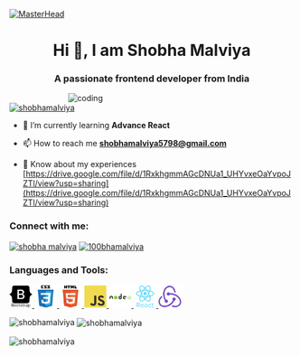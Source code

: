 [![MasterHead](https://1.bp.blogspot.com/-7A4WynwLsMw/XbBpCXG8fHI/AAAAAAAAMt4/uOa1bpLskYgrwGbllhSu2SDj_Mig8SXJQCLcBGAsYHQ/s1600/2000_600px.gif)](https://rishavchanda.io)
<h1 align="center">Hi 👋, I am Shobha Malviya</h1>
<h3 align="center">A passionate frontend developer from India</h3>
<img align="right" alt="coding" width="400" src="https://camo.githubusercontent.com/417e6e178a69cc045c656d083ba983a59303f099087090269c01cacc6741ef29/68747470733a2f2f7170682e66732e71756f726163646e2e6e65742f6d61696e2d71696d672d6661376234626463336232663733653734396535633263363436643461653133">
<p align="left"> <a href="https://github.com/ryo-ma/github-profile-trophy"><img src="https://github-profile-trophy.vercel.app/?username=shobhamalviya" alt="shobhamalviya" /></a> </p>

- 🌱 I’m currently learning **Advance React**

- 📫 How to reach me **shobhamalviya5798@gmail.com**

- 📄 Know about my experiences [https://drive.google.com/file/d/1RxkhgmmAGcDNUa1_UHYvxeOaYvpoJZTl/view?usp=sharing](https://drive.google.com/file/d/1RxkhgmmAGcDNUa1_UHYvxeOaYvpoJZTl/view?usp=sharing)

<h3 align="left">Connect with me:</h3>
<p align="left">
<a href="https://linkedin.com/in/shobha malviya" target="blank"><img align="center" src="https://raw.githubusercontent.com/rahuldkjain/github-profile-readme-generator/master/src/images/icons/Social/linked-in-alt.svg" alt="shobha malviya" height="30" width="40" /></a>
<a href="https://instagram.com/100bhamalviya" target="blank"><img align="center" src="https://raw.githubusercontent.com/rahuldkjain/github-profile-readme-generator/master/src/images/icons/Social/instagram.svg" alt="100bhamalviya" height="30" width="40" /></a>
</p>

<h3 align="left">Languages and Tools:</h3>
<p align="left"> <a href="https://getbootstrap.com" target="_blank" rel="noreferrer"> <img src="https://raw.githubusercontent.com/devicons/devicon/master/icons/bootstrap/bootstrap-plain-wordmark.svg" alt="bootstrap" width="40" height="40"/> </a> <a href="https://www.w3schools.com/css/" target="_blank" rel="noreferrer"> <img src="https://raw.githubusercontent.com/devicons/devicon/master/icons/css3/css3-original-wordmark.svg" alt="css3" width="40" height="40"/> </a> <a href="https://www.w3.org/html/" target="_blank" rel="noreferrer"> <img src="https://raw.githubusercontent.com/devicons/devicon/master/icons/html5/html5-original-wordmark.svg" alt="html5" width="40" height="40"/> </a> <a href="https://developer.mozilla.org/en-US/docs/Web/JavaScript" target="_blank" rel="noreferrer"> <img src="https://raw.githubusercontent.com/devicons/devicon/master/icons/javascript/javascript-original.svg" alt="javascript" width="40" height="40"/> </a> <a href="https://nodejs.org" target="_blank" rel="noreferrer"> <img src="https://raw.githubusercontent.com/devicons/devicon/master/icons/nodejs/nodejs-original-wordmark.svg" alt="nodejs" width="40" height="40"/> </a> <a href="https://reactjs.org/" target="_blank" rel="noreferrer"> <img src="https://raw.githubusercontent.com/devicons/devicon/master/icons/react/react-original-wordmark.svg" alt="react" width="40" height="40"/> </a> <a href="https://redux.js.org" target="_blank" rel="noreferrer"> <img src="https://raw.githubusercontent.com/devicons/devicon/master/icons/redux/redux-original.svg" alt="redux" width="40" height="40"/> </a> </p>

<p><img align="left" src="https://github-readme-stats.vercel.app/api/top-langs?username=shobhamalviya&show_icons=true&locale=en&layout=compact" alt="shobhamalviya" /></p>

<p>&nbsp;<img align="center" src="https://github-readme-stats.vercel.app/api?username=shobhamalviya&show_icons=true&locale=en" alt="shobhamalviya" /></p>

<p><img align="center" src="https://github-readme-streak-stats.herokuapp.com/?user=shobhamalviya&" alt="shobhamalviya" /></p>
